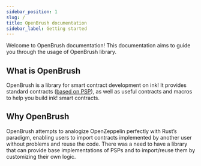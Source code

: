 ```yaml
---
sidebar_position: 1
slug: /
title: OpenBrush documentation
sidebar_label: Getting started
---
```


Welcome to OpenBrush documentation! This documentation aims to guide you through the usage of OpenBrush library.

## What is OpenBrush
OpenBrush is a library for smart contract development on ink!
It provides standard contracts ([based on PSP](https://github.com/w3f/PSPs)), 
as well as useful contracts and macros to help you build ink! smart contracts.

## Why OpenBrush
OpenBrush attempts to analogize OpenZeppelin perfectly with Rust’s paradigm, 
enabling users to import contracts implemented by another user without problems 
and reuse the code.
There was a need to have a library that can provide base implementations of 
PSPs and to import/reuse them by customizing their own logic.